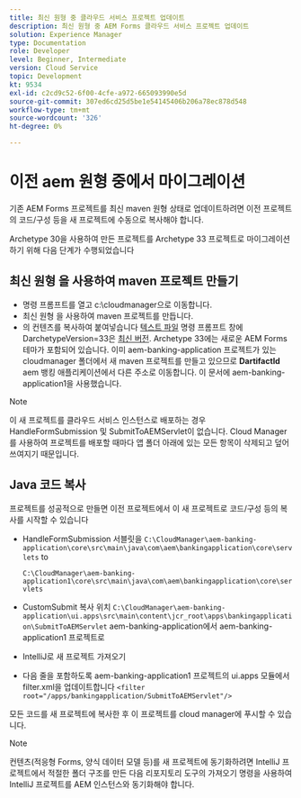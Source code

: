 ```yaml
---
title: 최신 원형 중 클라우드 서비스 프로젝트 업데이트
description: 최신 원형 중 AEM Forms 클라우드 서비스 프로젝트 업데이트
solution: Experience Manager
type: Documentation
role: Developer
level: Beginner, Intermediate
version: Cloud Service
topic: Development
kt: 9534
exl-id: c2cd9c52-6f00-4cfe-a972-665093990e5d
source-git-commit: 307ed6cd25d5be1e54145406b206a78ec878d548
workflow-type: tm+mt
source-wordcount: '326'
ht-degree: 0%

---
```


# 이전 aem 원형 중에서 마이그레이션

기존 AEM Forms 프로젝트를 최신 maven 원형 상태로 업데이트하려면 이전 프로젝트의 코드/구성 등을 새 프로젝트에 수동으로 복사해야 합니다.

Archetype 30을 사용하여 만든 프로젝트를 Archetype 33 프로젝트로 마이그레이션하기 위해 다음 단계가 수행되었습니다

## 최신 원형 을 사용하여 maven 프로젝트 만들기

* 명령 프롬프트를 열고 c:\cloudmanager으로 이동합니다.
* 최신 원형 을 사용하여 maven 프로젝트를 만듭니다.
* 의 컨텐츠를 복사하여 붙여넣습니다 [텍스트 파일](assets/creating-maven-project.txt) 명령 프롬프트 창에 DarchetypeVersion=33은 [최신 버전](https://github.com/adobe/aem-project-archetype/releases). Archetype 33에는 새로운 AEM Forms 테마가 포함되어 있습니다.
이미 aem-banking-application 프로젝트가 있는 cloudmanager 폴더에서 새 maven 프로젝트를 만들고 있으므로 **DartifactId** aem 뱅킹 애플리케이션에서 다른 주소로 이동합니다. 이 문서에 aem-banking-application1을 사용했습니다.

>[!NOTE]
>
>이 새 프로젝트를 클라우드 서비스 인스턴스로 배포하는 경우 HandleFormSubmission 및 SubmitToAEMServlet이 없습니다. Cloud Manager를 사용하여 프로젝트를 배포할 때마다 앱 폴더 아래에 있는 모든 항목이 삭제되고 덮어쓰여지기 때문입니다.

## Java 코드 복사

프로젝트를 성공적으로 만들면 이전 프로젝트에서 이 새 프로젝트로 코드/구성 등의 복사를 시작할 수 있습니다

* HandleFormSubmission 서블릿을 ```C:\CloudManager\aem-banking-application\core\src\main\java\com\aem\bankingapplication\core\servlets```
to

   ```C:\CloudManager\aem-banking-application1\core\src\main\java\com\aem\bankingapplication\core\servlets```

* CustomSubmit 복사 위치
   ```C:\CloudManager\aem-banking-application\ui.apps\src\main\content\jcr_root\apps\bankingapplication\SubmitToAEMServlet``` aem-banking-application에서 aem-banking-application1 프로젝트로

* IntelliJ로 새 프로젝트 가져오기

* 다음 줄을 포함하도록 aem-banking-application1 프로젝트의 ui.apps 모듈에서 filter.xml을 업데이트합니다
   ```<filter root="/apps/bankingapplication/SubmitToAEMServlet"/>```

모든 코드를 새 프로젝트에 복사한 후 이 프로젝트를 cloud manager에 푸시할 수 있습니다.

>[!NOTE]
>
>컨텐츠(적응형 Forms, 양식 데이터 모델 등)를 새 프로젝트에 동기화하려면 IntelliJ 프로젝트에서 적절한 폴더 구조를 만든 다음 리포지토리 도구의 가져오기 명령을 사용하여 IntelliJ 프로젝트를 AEM 인스턴스와 동기화해야 합니다.
